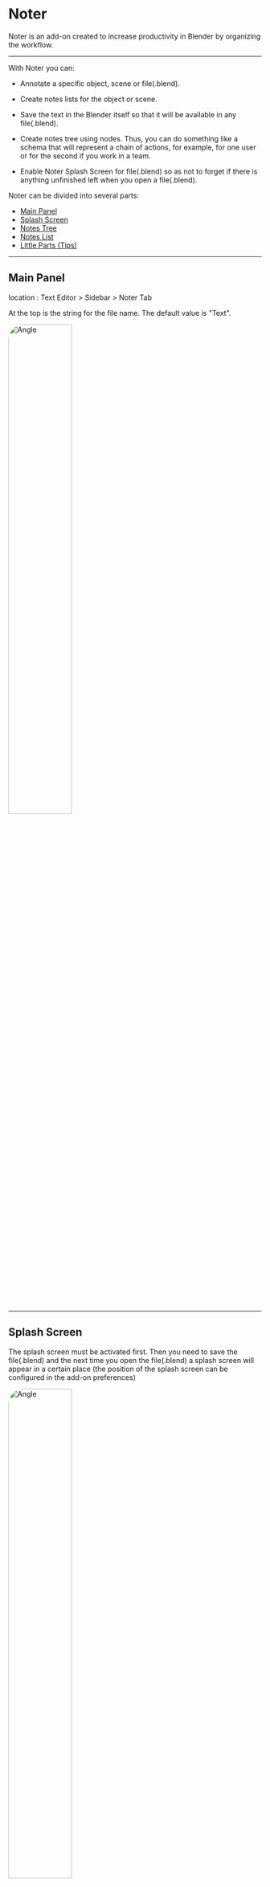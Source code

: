 # <a name="noter">Noter</a>
Noter is an add-on created to increase productivity in Blender by organizing the workflow.

---

With Noter you can:

* Annotate a specific object, scene or file(.blend).

* Create notes lists for the object or scene.

* Save the text in the Blender itself so that it will be available in any file(.blend).

* Create notes tree using nodes. Thus, you can do something like a schema that will represent a chain of actions, for example, for one user or for the second if you work in a team.

* Enable Noter Splash Screen for file(.blend) so as not to forget if there is anything unfinished left when you open a file(.blend).


Noter can be divided into several parts:

* <a href="#main_panel">Main Panel</a>
* <a href="#splash_screen">Splash Screen</a>
* <a href="#notes_tree">Notes Tree</a>
* <a href="#notes_list">Notes List</a>
* <a href="#little_parts">Little Parts (Tips)</a>

---

## <a name="main_panel">Main Panel</a>
location : Text Editor > Sidebar > Noter Tab

At the top is the string for the file name. The default value is "Text".

<a href="https://drive.google.com/file/d/1QwMsLH8qhrqiApOA7hRhGlOWFxWSVg4i/preview" target="_self">
<img src="https://drive.google.com/uc?id=1O75lKkJTEh75S7mN_vYhetghH0JN6D_k" width=50% height=50% alt = "Angle" style="border-radius: 30px">
</a>

---

## <a name="splash_screen">Splash Screen</a>
The splash screen must be activated first. Then you need to save the file(.blend) and the next time you open the file(.blend) a splash screen will appear in a certain place (the position of the splash screen can be configured in the add-on preferences)

<a href="https://drive.google.com/file/d/1QwMsLH8qhrqiApOA7hRhGlOWFxWSVg4i/preview" target="_self">
<img src="https://drive.google.com/uc?id=1fswSj_7y-ph_SHo7O936x75fYLq9boB7" width=50% height=50% alt = "Angle" style="border-radius: 30px">
</a>

---

## <a name="notes_tree">Notes Tree</a>

location: Editor Type > Notes Tree

and Editor Type > Notes Tree > Sidebar > Noter

<a href="https://drive.google.com/file/d/1QwMsLH8qhrqiApOA7hRhGlOWFxWSVg4i/view?usp=sharing" target="_self">
<img src="https://drive.google.com/uc?id=1qpzrk_6Fuv3cNP7KKeB7vjVXeMIO77O3" width=50% height=50% alt = "Angle" style="border-radius: 30px">
</a>

---

## <a name="notes_list">Notes List</a>

There are two lists in total: for the object and for the scene.

location: Editor Type > Properties > Scene or Object

<a href="https://drive.google.com/file/d/1QwMsLH8qhrqiApOA7hRhGlOWFxWSVg4i/preview" target="_self">
<img src="https://drive.google.com/uc?id=19xcVv-NO4e-P34BdNdX4q8pQLaEaCqf2" width=50% height=50% alt = "Angle" style="border-radius: 30px">
</a>

---

## <a name="little_parts">Little Parts (Tips)</a>

If Noter didn't find the text the button won't be displayed.

Noter Splash Screen button will not be displayed if the Splash Screen is not enabled.

In order to read a specific note, you don't have to go to the Text Editor. You can access the note text in:
* Topbar > Blender icon > Note(Blender Note) or Noter Splash Screen

* Topbar > File > Note











